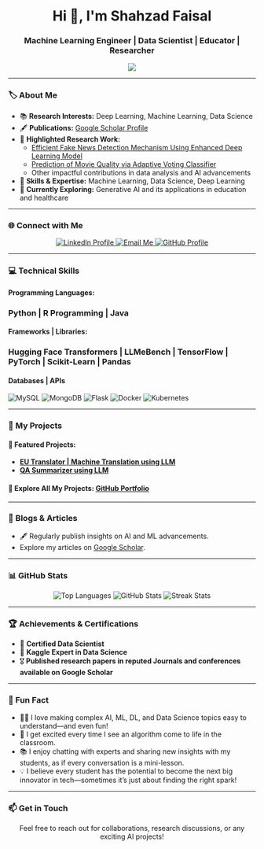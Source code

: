 <h1 align="center">Hi 👋, I'm Shahzad Faisal</h1>
<h3 align="center">Machine Learning Engineer | Data Scientist | Educator | Researcher</h3>

<p align="center">
  <img src="https://readme-typing-svg.herokuapp.com?font=Fira+Code&size=22&pause=1000&color=0E75B6&center=true&vCenter=true&width=700&lines=Experienced+ML+Engineer+%7C+Data+Scientist;Passionate+Educator+%7C+Researcher;Enthusiast+in+AI%2C+DL%2C+and+DS;Welcome+to+my+GitHub+Profile!">
</p>

---

### 🏷️ About Me

- 📚 **Research Interests:** Deep Learning, Machine Learning, Data Science  
- 🖋️ **Publications:** [Google Scholar Profile](https://scholar.google.com.pk/citations?user=RFg6mUEAAAAJ&hl=en)  
- 🌟 **Highlighted Research Work:**  
  - [Efficient Fake News Detection Mechanism Using Enhanced Deep Learning Model](https://www.mdpi.com/2076-3417/12/3/1743)
  - [Prediction of Movie Quality via Adaptive Voting Classifier](https://ieeexplore.ieee.org/stamp/stamp.jsp?arnumber=9845402)
  - Other impactful contributions in data analysis and AI advancements  
- 🧠 **Skills & Expertise:** Machine Learning, Data Science, Deep Learning  
- 🌱 **Currently Exploring:** Generative AI and its applications in education and healthcare  

---

### 🌐 Connect with Me

<p align="center">
  <a href="https://linkedin.com/in/muhammad-shahzad-faisal-88472417" target="_blank">
    <img src="https://img.shields.io/badge/LinkedIn-0A66C2?style=for-the-badge&logo=linkedin&logoColor=white" alt="LinkedIn Profile" />
  </a>
  <a href="mshahzadfaisal@gmail.com" target="_blank">
    <img src="https://img.shields.io/badge/Email-D14836?style=for-the-badge&logo=gmail&logoColor=white" alt="Email Me" />
  </a>
  <a href="https://github.com/shahzadsiddiqi" target="_blank">
    <img src="https://img.shields.io/badge/GitHub-171515?style=for-the-badge&logo=github&logoColor=white" alt="GitHub Profile" />
  </a>
</p>

---

### 💻 Technical Skills

#### **Programming Languages:**
<h3>Python | R Programming | Java</h3>

#### **Frameworks | Libraries:**
<h3>Hugging Face Transformers | LLMeBench | TensorFlow | PyTorch | Scikit-Learn | Pandas </h3></h3> 

#### **Databases | APIs**
![MySQL](https://img.shields.io/badge/MySQL-4479A1?style=for-the-badge&logo=mysql&logoColor=white)
![MongoDB](https://img.shields.io/badge/MongoDB-4EA94B?style=for-the-badge&logo=mongodb&logoColor=white)
![Flask](https://img.shields.io/badge/Flask-000000?style=for-the-badge&logo=flask&logoColor=white)
![Docker](https://img.shields.io/badge/Docker-2496ED?style=for-the-badge&logo=docker&logoColor=white)
![Kubernetes](https://img.shields.io/badge/Kubernetes-326CE5?style=for-the-badge&logo=kubernetes&logoColor=white)

---

### 🚀 My Projects
#### 📂 Featured Projects:
- [**EU Translator | Machine Translation using LLM**](https://github.com/shahzadsiddiqi/ML-Deep-Learning/tree/main/E-U%20translator/src)
- [**QA Summarizer using LLM**](https://github.com/shahzadsiddiqi/ML-Deep-Learning/tree/main/Answer%20QUestion%20Summerizer%20Through%20BERT)

   

#### 🔗 Explore All My Projects: [GitHub Portfolio](https://github.com/shahzadsiddiqi)

---

### 📝 Blogs & Articles
- 🖋️ Regularly publish insights on AI and ML advancements.  
- Explore my articles on [Google Scholar](https://scholar.google.com.pk/citations?user=RFg6mUEAAAAJ&hl=en).

---

### 📊 GitHub Stats

<p align="center">
  <img src="https://github-readme-stats.vercel.app/api/top-langs?username=shahzadsiddiqi&show_icons=true&locale=en&layout=compact&theme=radical" alt="Top Languages" />
  <img src="https://github-readme-stats.vercel.app/api?username=shahzadsiddiqi&show_icons=true&locale=en&theme=radical" alt="GitHub Stats" />
  <img src="https://github-readme-streak-stats.herokuapp.com/?user=shahzadsiddiqi&theme=radical" alt="Streak Stats" />
</p>

---

### 🏆 Achievements & Certifications
- 🌟 **Certified Data Scientist**  
- 🏅 **Kaggle Expert in Data Science**  
- 🎖️ **Published research papers in reputed Journals and conferences available on Google Scholar**  

---

### 🌟 Fun Fact
- 👩‍🏫 I love making complex AI, ML, DL, and Data Science topics easy to understand—and even fun!  
- 🤖 I get excited every time I see an algorithm come to life in the classroom.  
- 📚 I enjoy chatting with experts and sharing new insights with my students, as if every conversation is a mini-lesson.  
- 💡 I believe every student has the potential to become the next big innovator in tech—sometimes it’s just about finding the right spark!  

---

### 📫 Get in Touch
<p align="center">
  Feel free to reach out for collaborations, research discussions, or any exciting AI projects!
</p>

